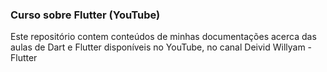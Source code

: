 ### Curso sobre Flutter (YouTube)

Este repositório contem conteúdos de minhas documentações acerca das aulas de Dart e Flutter disponíveis no YouTube, no canal Deivid Willyam - Flutter